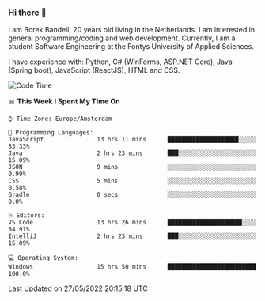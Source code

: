 ### Hi there 👋

I am Borek Bandell, 20 years old living in the Netherlands. I am interested in general programming/coding and web development. Currently, I am a student Software Engineering at the Fontys University of Applied Sciences.

I have experience with: Python, C# (WinForms, ASP.NET Core), Java (Spring boot), JavaScript (ReactJS), HTML and CSS.

<!--START_SECTION:waka-->
![Code Time](http://img.shields.io/badge/Code%20Time-158%20hrs%208%20mins-blue)

📊 **This Week I Spent My Time On** 

```text
⌚︎ Time Zone: Europe/Amsterdam

💬 Programming Languages: 
JavaScript               13 hrs 11 mins      ████████████████████░░░░░   83.33% 
Java                     2 hrs 23 mins       ███░░░░░░░░░░░░░░░░░░░░░░   15.09% 
JSON                     9 mins              ░░░░░░░░░░░░░░░░░░░░░░░░░   0.99% 
CSS                      5 mins              ░░░░░░░░░░░░░░░░░░░░░░░░░   0.58% 
Gradle                   0 secs              ░░░░░░░░░░░░░░░░░░░░░░░░░   0.0%

🔥 Editors: 
VS Code                  13 hrs 26 mins      █████████████████████░░░░   84.91% 
IntelliJ                 2 hrs 23 mins       ███░░░░░░░░░░░░░░░░░░░░░░   15.09%

💻 Operating System: 
Windows                  15 hrs 50 mins      █████████████████████████   100.0%

```


 Last Updated on 27/05/2022 20:15:18 UTC
<!--END_SECTION:waka-->

<!--**tcBorek2002/tcBorek2002** is a ✨ _special_ ✨ repository because its `README.md` (this file) appears on your GitHub profile.

Here are some ideas to get you started:

- 🔭 I’m currently working on ...
- 🌱 I’m currently learning ...
- 👯 I’m looking to collaborate on ...
- 🤔 I’m looking for help with ...
- 💬 Ask me about ...
- 📫 How to reach me: ...
- 😄 Pronouns: ...
- ⚡ Fun fact: ...
-->
